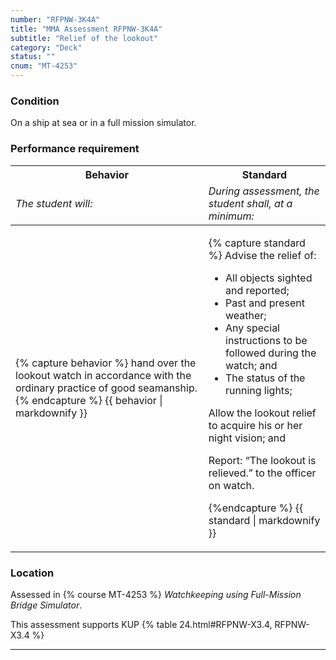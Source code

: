 ```yaml
---
number: "RFPNW-3K4A"
title: "MMA Assessment RFPNW-3K4A"
subtitle: "Relief of the lookout"
category: "Deck"
status: ""
cnum: "MT-4253"
---
```

### Condition

On a ship at sea or in a full mission simulator.

### Performance requirement 

<table width='100%' class='Guidelines'>
 <thead>
 <tr>
     <th class='thirty'>Behavior</th>
     <th class='seventy'>Standard</th>
 </tr>
 <tr>
     <td><em>The student will:</em></td>
     <td><em>During assessment, the student shall, at a minimum:</em></td>
 </tr>
 </thead>
 <tbody>
 

<tr><td>

{% capture behavior %}
hand over the lookout watch in accordance with the ordinary practice of good seamanship.
{% endcapture %}
{{ behavior | markdownify }}

</td><td>

{% capture standard %}
Advise the relief of:

* All objects sighted and reported;  
* Past and present weather;  
* Any special instructions to be followed during the watch; and 
* The status of the running lights;
  
Allow the lookout relief to acquire his or her night vision; and

Report: “The lookout is relieved.” to the officer on watch.

{%endcapture %}
{{ standard | markdownify }}

</td></tr>



 </tbody>
 </table>

### Location

Assessed in  {% course  MT-4253 %}  *Watchkeeping using Full-Mission Bridge Simulator*.

This assessment supports KUP {% table 24.html#RFPNW-X3.4, RFPNW-X3.4 %}

***

